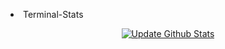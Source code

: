 <p align="center" >
  <li> Terminal-Stats </li>
</p>

<p align="center" >
  <a href="https://github.com/talfig">
    <img src="https://github.com/talfig/Terminal-Stats/blob/main/new_terminal_stats.svg" alt="Update Github Stats" title="Terminal Style GitHub Stats">
  </a>
</p>
